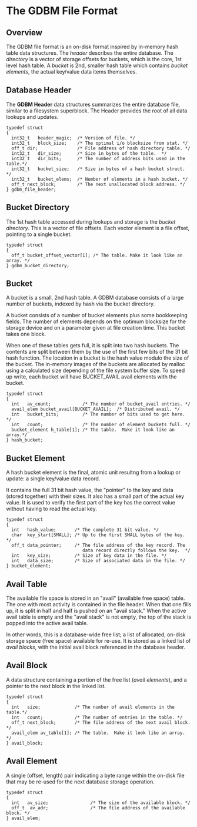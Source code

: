 # The GDBM File Format

## Overview

The GDBM file format is an on-disk format inspired by in-memory hash
table data structures.  The *header* describes the entire database.  The
*directory* is a vector of storage offsets for buckets, which is the
core, 1st level hash table.  A *bucket* is 2nd, smaller hash table which
contains *bucket elements*, the actual key/value data items themselves.

## Database Header

The **GDBM Header** data structures summarizes the entire database file,
similar to a filesystem superblock.  The Header provides the root of all
data lookups and updates.

```
typedef struct
{
  int32_t   header_magic;  /* Version of file. */
  int32_t   block_size;    /* The optimal i/o blocksize from stat. */
  off_t dir;               /* File address of hash directory table. */
  int32_t   dir_size;      /* Size in bytes of the table.  */
  int32_t   dir_bits;      /* The number of address bits used in the table.*/
  int32_t   bucket_size;   /* Size in bytes of a hash bucket struct. */
  int32_t   bucket_elems;  /* Number of elements in a hash bucket. */
  off_t next_block;        /* The next unallocated block address. */
} gdbm_file_header;
```

## Bucket Directory

The 1st hash table accessed during lookups and storage is the *bucket
directory*.  This is a vector of file offsets.  Each vector element is a file offset, pointing to a single bucket.

```
typedef struct
{
  off_t bucket_offset_vector[1]; /* The table. Make it look like an array. */
} gdbm_bucket_directory;
```

## Bucket

A bucket is a small, 2nd hash table.  A GDBM database consists of a large number of buckets, indexed by hash via the bucket directory.

A bucket consists of a number of bucket elements plus some bookkeeping fields.  The number of elements depends on the optimum blocksize for the storage device and on a parameter given at file creation time.  This bucket takes one block.

When one of these tables gets full, it is split into two hash buckets.
The contents are split between them by the use of the first few bits
of the 31 bit hash function.  The location in a bucket is the hash
value modulo the size of the bucket.  The in-memory images of the
buckets are allocated by malloc using a calculated size depending of
the file system buffer size.  To speed up write, each bucket will have
BUCKET_AVAIL avail elements with the bucket.

```
typedef struct
{
  int   av_count;            /* The number of bucket_avail entries. */
  avail_elem bucket_avail[BUCKET_AVAIL];  /* Distributed avail. */
  int   bucket_bits;         /* The number of bits used to get here. */
  int   count;               /* The number of element buckets full. */
  bucket_element h_table[1]; /* The table.  Make it look like an array.*/
} hash_bucket;
```

## Bucket Element

A hash bucket element is the final, atomic unit resultng from a lookup or update: a single key/value data record.

It contains the full 31 bit hash value, the "pointer" to the key and data (stored together) with their sizes.  It also
has a small part of the actual key value.  It is used to verify the first
part of the key has the correct value without having to read the actual
key.

```
typedef struct
{
  int   hash_value;       /* The complete 31 bit value. */
  char  key_start[SMALL]; /* Up to the first SMALL bytes of the key.  */
  off_t data_pointer;     /* The file address of the key record. The
                             data record directly follows the key.  */
  int   key_size;         /* Size of key data in the file. */
  int   data_size;        /* Size of associated data in the file. */
} bucket_element;
```

## Avail Table

The available file space is stored in an "avail" (available free space) table.  The one with most activity is contained in the file header. When that one fills up, it is split in half and half is pushed on an "avail stack."  When the active avail table is empty and the "avail stack" is not empty, the top of the stack is popped into the active avail table.
   
In other words, this is a database-wide free list; a list of allocated, on-disk storage space (free space) available for re-use.  It is stored as a linked list of *avail blocks*, with the initial avail block referenced in the database header.

## Avail Block

A data structure containing a portion of the free list (*avail
elements*), and a pointer to the next block in the linked list.

```
typedef struct
{
  int   size;             /* The number of avail elements in the table.*/
  int   count;            /* The number of entries in the table. */
  off_t next_block;       /* The file address of the next avail block. */
  avail_elem av_table[1]; /* The table.  Make it look like an array.  */
} avail_block;
```

## Avail Element

A single (offset, length) pair indicating a byte range within the
on-disk file that may be re-used for the next database storage
operation.

```
typedef struct
{
  int   av_size;                /* The size of the available block. */
  off_t  av_adr;                /* The file address of the available block. */
} avail_elem;
```

